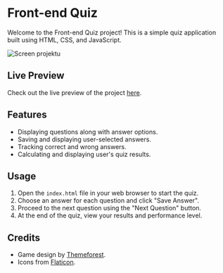 # Front-end Quiz

Welcome to the Front-end Quiz project! This is a simple quiz application built using HTML, CSS, and JavaScript.

![Screen projektu](https://jedynienatura.pl/kubutek/frontEndQuizSs.png)

## Live Preview
Check out the live preview of the project [here](https://jakubmrzyglod.pl/portfolio/front-end-quiz).


## Features

- Displaying questions along with answer options.
- Saving and displaying user-selected answers.
- Tracking correct and wrong answers.
- Calculating and displaying user's quiz results.

## Usage

1. Open the `index.html` file in your web browser to start the quiz.
2. Choose an answer for each question and click "Save Answer".
3. Proceed to the next question using the "Next Question" button.
4. At the end of the quiz, view your results and performance level.


## Credits

- Game design by [Themeforest](https://themeforest.net/).
- Icons from [Flaticon](https://www.flaticon.com/).

